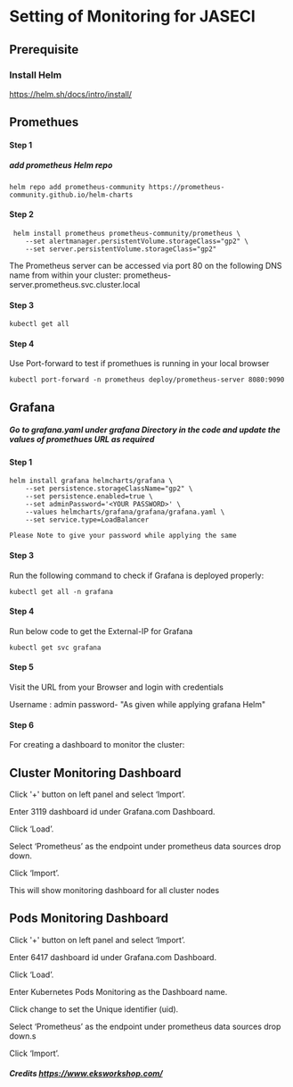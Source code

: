 # Setting of Monitoring for JASECI #


## Prerequisite ##

### Install Helm  ###

https://helm.sh/docs/intro/install/



## Promethues ##

#### Step 1 ####

##### add prometheus Helm repo  ####

```console
helm repo add prometheus-community https://prometheus-community.github.io/helm-charts 
```

#### Step 2 ####

```console
 helm install prometheus prometheus-community/prometheus \
    --set alertmanager.persistentVolume.storageClass="gp2" \
    --set server.persistentVolume.storageClass="gp2" 
```

The Prometheus server can be accessed via port 80 on the following DNS name from within your cluster:
prometheus-server.prometheus.svc.cluster.local

#### Step 3 ####

```console
kubectl get all 
```

#### Step 4 ####

Use Port-forward to test if promethues is running in your local browser

```console
kubectl port-forward -n prometheus deploy/prometheus-server 8080:9090 
```




## Grafana ##


##### Go to grafana.yaml under grafana  Directory in the code and update the values of promethues URL as required #####


#### Step 1 ####

```console
helm install grafana helmcharts/grafana \
    --set persistence.storageClassName="gp2" \
    --set persistence.enabled=true \
    --set adminPassword='<YOUR PASSWORD>' \
    --values helmcharts/grafana/grafana/grafana.yaml \
    --set service.type=LoadBalancer 
```


    Please Note to give your password while applying the same

#### Step 3 ####

Run the following command to check if Grafana is deployed properly:

```console
kubectl get all -n grafana 
```

#### Step 4 ####

Run below code to get the External-IP for Grafana

```console
kubectl get svc grafana 
```

#### Step 5 ####

Visit the URL from your Browser and login with credentials

Username : admin
password- "As given while applying grafana Helm"

#### Step 6 ####

For creating a dashboard to monitor the cluster:

## Cluster Monitoring Dashboard ##

Click '+' button on left panel and select ‘Import’.

Enter 3119 dashboard id under Grafana.com Dashboard.

Click ‘Load’.

Select ‘Prometheus’ as the endpoint under prometheus data sources drop down.

Click ‘Import’.

This will show monitoring dashboard for all cluster nodes

## Pods Monitoring Dashboard ##

Click '+' button on left panel and select ‘Import’.

Enter 6417 dashboard id under Grafana.com Dashboard.

Click ‘Load’.

Enter Kubernetes Pods Monitoring as the Dashboard name.

Click change to set the Unique identifier (uid).

Select ‘Prometheus’ as the endpoint under prometheus data sources drop down.s

Click ‘Import’.






##### Credits https://www.eksworkshop.com/
